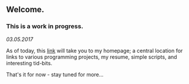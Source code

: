 ## Welcome.

### This is a work in progress.

_03.05.2017_ 

As of today, this [link](https://stepps0.github.io/index.html) will take you to my homepage; a central location for links to various programming projects, my resume, simple scripts, and interesting tid-bits.

That's it for now - stay tuned for more...
